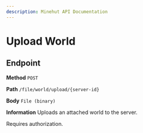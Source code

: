 ```yaml
---
description: Minehut API Documentation
---
```


# Upload World

## Endpoint

**Method** `POST`

**Path** `/file/world/upload/{server-id}`

**Body** `File (binary)`

**Information** Uploads an attached world to the server.

Requires authorization.
